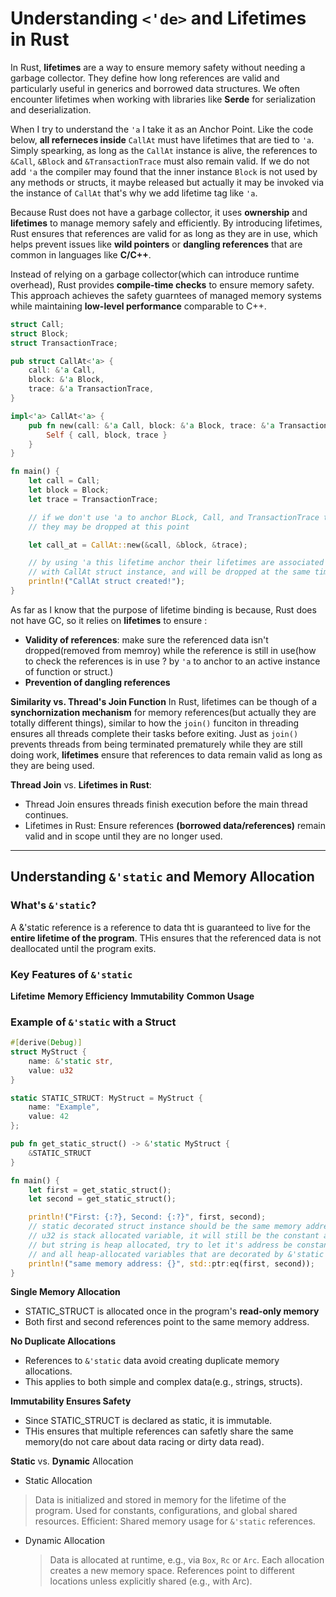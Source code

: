 # Understanding `<'de>` and Lifetimes in Rust

In Rust, **lifetimes** are a way to ensure memory safety without needing a garbage collector. They define how long references are valid and particularly useful in generics and borrowed data structures. We often encounter lifetimes when working with libraries like **Serde** for serialization and deserialization.

When I try to understand the `'a` I take it as an Anchor Point. Like the code below, **all referneces inside** `CallAt` must have lifetimes that are tied to `'a`. Simply spearking, as long as the `CallAt` instance is alive, the references to `&Call`, `&Block` and `&TransactionTrace` must also remain valid. If we do not add `'a` the compiler may found that the inner instance `Block` is not used by any methods or structs, it maybe released but actually it may be invoked via the instance of `CallAt` that's why we add lifetime tag like `'a`.

Because Rust does not have a garbage collector, it uses **ownership** and **lifetimes** to manage memory safely and efficiently. By introducing lifetimes, Rust ensures that references are valid for as long as they are in use, which helps prevent issues like **wild pointers** or **dangling references** that are common in languages like **C/C++**.

Instead of relying on a garbage collector(which can introduce runtime overhead), Rust provides **compile-time checks** to ensure memory safety. This approach achieves the safety guarntees of managed memory systems while maintaining **low-level performance** comparable to C++.

```rust
struct Call;
struct Block;
struct TransactionTrace;

pub struct CallAt<'a> {
    call: &'a Call,
    block: &'a Block,
    trace: &'a TransactionTrace,
}

impl<'a> CallAt<'a> {
    pub fn new(call: &'a Call, block: &'a Block, trace: &'a TransactionTrace) -> Self {
        Self { call, block, trace }
    }
}

fn main() {
    let call = Call;
    let block = Block;
    let trace = TransactionTrace;

    // if we don't use 'a to anchor BLock, Call, and TransactionTrace to Struct CallAt
    // they may be dropped at this point

    let call_at = CallAt::new(&call, &block, &trace);

    // by using 'a this lifetime anchor their lifetimes are associated together
    // with CallAt struct instance, and will be dropped at the same time
    println!("CallAt struct created!");
}
```

As far as I know that the purpose of lifetime binding is because, Rust does not have GC, so it relies on **lifetimes** to ensure :

- **Validity of references**: make sure the referenced data isn't dropped(removed from memroy) while the reference is still in use(how to check the references is in use ? by `'a` to anchor to an active instance of function or struct.)
- **Prevention of dangling references**

**Similarity vs. Thread's Join Function**
In Rust, lifetimes can be though of a **synchornization mechanism** for memory references(but actually they are totally different things), similar to how the `join()` funciton in threading ensures all threads complete their tasks before exiting. Just as `join()` prevents threads from being terminated prematurely while they are still doing work, **lifetimes** ensure that references to data remain valid as long as they are being used.

**Thread Join** vs. **Lifetimes in Rust**:

- Thread Join ensures threads finish execution before the main thread continues.
- Lifetimes in Rust: Ensure references **(borrowed data/references)** remain valid and in scope until they are no longer used.

---

## Understanding `&'static` and Memory Allocation

### What's `&'static`?

A &'static reference is a reference to data tht is guaranteed to live for the **entire lifetime of the program**.
THis ensures that the referenced data is not deallocated until the program exits.

### Key Features of `&'static`

**Lifetime**
**Memory Efficiency**
**Immutability**
**Common Usage**

### Example of `&'static` with a Struct

```rust
#[derive(Debug)]
struct MyStruct {
    name: &'static str,
    value: u32
}

static STATIC_STRUCT: MyStruct = MyStruct {
    name: "Example",
    value: 42
};

pub fn get_static_struct() -> &'static MyStruct {
    &STATIC_STRUCT
}

fn main() {
    let first = get_static_struct();
    let second = get_static_struct();

    println!("First: {:?}, Second: {:?}", first, second);
    // static decorated struct instance should be the same memory address
    // u32 is stack allocated variable, it will still be the constant address value
    // but string is heap allocated, try to let it's address be constant, we need to use &'static this decorator
    // and all heap-allocated variables that are decorated by &'static their memory address will not be changed during the complete lifetime of the program.
    println!("same memory address: {}", std::ptr:eq(first, second));
}
```

**Single Memory Allocation**

- STATIC_STRUCT is allocated once in the program's **read-only memory**
- Both first and second references point to the same memory address.

**No Duplicate Allocations**

- References to `&'static` data avoid creating duplicate memory allocations.
- This applies to both simple and complex data(e.g., strings, structs).

**Immutability Ensures Safety**

- Since STATIC_STRUCT is declared as static, it is immutable.
- THis ensures that multiple references can safetly share the same memory(do not care about data racing or dirty data read).

**Static** vs. **Dynamic** Allocation

- Static Allocation

> Data is initialized and stored in memory for the lifetime of the program.
> Used for constants, configurations, and global shared resources.
> Efficient: Shared memory usage for `&'static` references.

- Dynamic Allocation
  > Data is allocated at runtime, e.g., via `Box`, `Rc` or `Arc`.
  > Each allocation creates a new memory space.
  > References point to different locations unless explicitly shared (e.g., with Arc).

